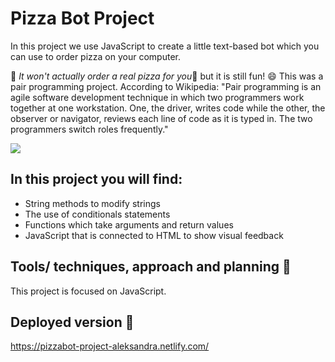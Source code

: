 # Pizza Bot Project

In this project we use JavaScript to create a little text-based bot which you can use to order pizza on your computer.

🚨 *It won't actually order a real pizza for you*🚨 but it is still fun! 😄
This was a pair programming project. According to Wikipedia: "Pair programming is an agile software development technique in which two programmers work together at one workstation. One, the driver, writes code while the other, the observer or navigator, reviews each line of code as it is typed in. The two programmers switch roles frequently."

![](https://images.unsplash.com/photo-1542834369-f10ebf06d3e0?ixlib=rb-1.2.1&ixid=eyJhcHBfaWQiOjEyMDd9&auto=format&fit=crop&w=1950&q=80)

## In this project you will find:

- String methods to modify strings
- The use of conditionals statements
- Functions which take arguments and return values
- JavaScript that is connected to HTML to show visual feedback

## Tools/ techniques, approach and planning 🔨

This project is focused on JavaScript.

## Deployed version 🚀

https://pizzabot-project-aleksandra.netlify.com/
